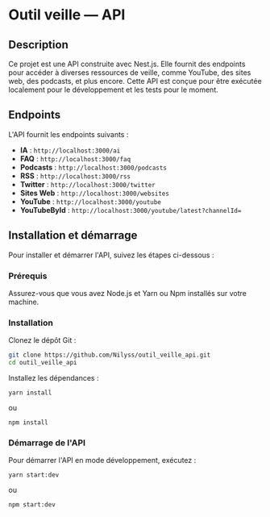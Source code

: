 # Outil veille — API

## Description

Ce projet est une API construite avec Nest.js. Elle fournit des endpoints pour accéder à diverses ressources de veille, comme YouTube, des sites web, des podcasts, et plus encore. Cette API est conçue pour être exécutée localement pour le développement et les tests pour le moment.

## Endpoints

L'API fournit les endpoints suivants :

- **IA** : `http://localhost:3000/ai`
- **FAQ** : `http://localhost:3000/faq`
- **Podcasts** : `http://localhost:3000/podcasts`
- **RSS** : `http://localhost:3000/rss`
- **Twitter** : `http://localhost:3000/twitter`
- **Sites Web** : `http://localhost:3000/websites`
- **YouTube** : `http://localhost:3000/youtube`
- **YouTubeById** : `http://localhost:3000/youtube/latest?channelId=`

## Installation et démarrage

Pour installer et démarrer l'API, suivez les étapes ci-dessous :

### Prérequis

Assurez-vous que vous avez Node.js et Yarn ou Npm installés sur votre machine.

### Installation

Clonez le dépôt Git :

```bash
git clone https://github.com/Nilyss/outil_veille_api.git
cd outil_veille_api
```

Installez les dépendances :

```
yarn install
```
ou
```
npm install
```

### Démarrage de l'API

Pour démarrer l'API en mode développement, exécutez :

```
yarn start:dev
```
ou
```
npm start:dev
```
